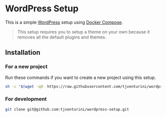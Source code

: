 # WordPress Setup

This is a simple [WordPress](https://wordpress.org) setup using [Docker Compose](https://docs.docker.com/compose/).

> This setup requires you to setup a theme on your own because it removes all the default plugins and themes.

## Installation

### For a new project

Run these commands if you want to create a new project using this setup.

```bash
sh -c "$(wget -qO- https://raw.githubusercontent.com/tjventurini/wordpress-setup/main/scripts/remote-setup.sh)"
```

### For development

```bash
git clone git@github.com:tjventurini/wordpress-setup.git
```